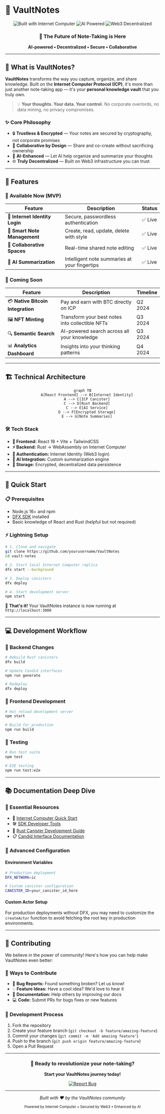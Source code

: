 # 🔐 VaultNotes

<div align="center">
  <img src="https://img.shields.io/badge/Built_with-Internet_Computer-29ABE2?style=for-the-badge&logo=internet-computer&logoColor=white" alt="Built with Internet Computer" />
  <img src="https://img.shields.io/badge/Powered_by-AI-FF6B6B?style=for-the-badge&logo=openai&logoColor=white" alt="AI Powered" />
  <img src="https://img.shields.io/badge/Web3-Decentralized-4ECDC4?style=for-the-badge&logo=web3dotjs&logoColor=white" alt="Web3 Decentralized" />
</div>

<div align="center">
  <h3>🚀 The Future of Note-Taking is Here</h3>
  <p><strong>AI-powered • Decentralized • Secure • Collaborative</strong></p>
</div>

---

## 🌟 What is VaultNotes?

**VaultNotes** transforms the way you capture, organize, and share knowledge. Built on the **Internet Computer Protocol (ICP)**, it's more than just another note-taking app — it's your **personal knowledge vault** that you truly own.

> 💡 **Your thoughts. Your data. Your control.** No corporate overlords, no data mining, no privacy compromises.

### ✨ Core Philosophy
- 🔒 **Trustless & Encrypted** — Your notes are secured by cryptography, not corporate promises
- 🤝 **Collaborative by Design** — Share and co-create without sacrificing ownership  
- 🧠 **AI-Enhanced** — Let AI help organize and summarize your thoughts
- 🌐 **Truly Decentralized** — Built on Web3 infrastructure you can trust

---

## 🎯 Features

### 🚀 **Available Now (MVP)**
| Feature | Description | Status |
|---------|-------------|---------|
| 🔑 **Internet Identity Login** | Secure, passwordless authentication | ✅ Live |
| 📝 **Smart Note Management** | Create, read, update, delete with style | ✅ Live |
| 🤝 **Collaborative Spaces** | Real-time shared note editing | ✅ Live |
| 🤖 **AI Summarization** | Intelligent note summaries at your fingertips | ✅ Live |

### 🔮 **Coming Soon**
| Feature | Description | Timeline |
|---------|-------------|----------|
| 💳 **Native Bitcoin Integration** | Pay and earn with BTC directly on ICP | Q2 2024 |
| 🖼️ **NFT Minting** | Transform your best notes into collectible NFTs | Q3 2024 |
| 🔍 **Semantic Search** | AI-powered search across all your knowledge | Q3 2024 |
| 📊 **Analytics Dashboard** | Insights into your thinking patterns | Q4 2024 |

---

## 🏗️ Technical Architecture

<div align="center">
  
```mermaid
graph TB
    A[React Frontend] --> B[Internet Identity]
    A --> C[ICP Canister]
    C --> D[Rust Backend]
    C --> E[AI Service]
    D --> F[Encrypted Storage]
    E --> G[Note Summaries]
```

</div>

### 🛠️ **Tech Stack**
- **🎨 Frontend:** React 18 + Vite + TailwindCSS
- **⚡ Backend:** Rust → WebAssembly on Internet Computer  
- **🔐 Authentication:** Internet Identity (Web3 login)
- **🤖 AI Integration:** Custom summarization engine
- **💾 Storage:** Encrypted, decentralized data persistence

---

## 🚀 Quick Start

### 📋 Prerequisites
- Node.js 16+ and npm
- [DFX SDK](https://internetcomputer.org/docs/current/developer-docs/setup/install) installed
- Basic knowledge of React and Rust (helpful but not required)

### ⚡ Lightning Setup

```bash
# 1. Clone and navigate
git clone https://github.com/yourusername/VaultNotes
cd vault-notes

# 2. Start local Internet Computer replica
dfx start --background

# 3. Deploy canisters
dfx deploy

# 4. Start development server
npm start
```

🎉 **That's it!** Your VaultNotes instance is now running at `http://localhost:3000`

---

## 💻 Development Workflow

### 🔄 **Backend Changes**
```bash
# Rebuild Rust canisters
dfx build

# Update Candid interfaces
npm run generate

# Redeploy
dfx deploy
```

### 🎨 **Frontend Development**
```bash
# Hot reload development server
npm start

# Build for production
npm run build
```

### 🧪 **Testing**
```bash
# Run test suite
npm test

# E2E testing
npm run test:e2e
```

---

## 📚 Documentation Deep Dive

### 🔗 Essential Resources
- 📖 [Internet Computer Quick Start](https://internetcomputer.org/docs/current/developer-docs/setup/deploy-locally)
- 🛠️ [SDK Developer Tools](https://internetcomputer.org/docs/current/developer-docs/setup/install)
- 🦀 [Rust Canister Development Guide](https://internetcomputer.org/docs/current/developer-docs/backend/rust/)
- 📋 [Candid Interface Documentation](https://internetcomputer.org/docs/current/developer-docs/backend/candid/)

### 🔧 **Advanced Configuration**

#### Environment Variables
```bash
# Production deployment
DFX_NETWORK=ic

# Custom canister configuration
CANISTER_ID=your_canister_id_here
```

#### Custom Actor Setup
For production deployments without DFX, you may need to customize the `createActor` function to avoid fetching the root key in production environments.

---

## 🤝 Contributing

We believe in the power of community! Here's how you can help make VaultNotes even better:

### 🌟 **Ways to Contribute**
- 🐛 **Bug Reports:** Found something broken? Let us know!
- 💡 **Feature Ideas:** Have a cool idea? We'd love to hear it
- 📝 **Documentation:** Help others by improving our docs
- 💻 **Code:** Submit PRs for bugs fixes or new features

### 🔄 **Development Process**
1. Fork the repository
2. Create your feature branch (`git checkout -b feature/amazing-feature`)
3. Commit your changes (`git commit -m 'Add amazing feature'`)
4. Push to the branch (`git push origin feature/amazing-feature`)
5. Open a Pull Request

---

<div align="center">
  <h3>🚀 Ready to revolutionize your note-taking?</h3>
  <p><strong>Start your VaultNotes journey today!</strong></p>
  
  <a href="https://github.com/yourusername/VaultNotes/issues">
    <img src="https://img.shields.io/badge/Report_Bug-29ABE2?style=for-the-badge&logo=github&logoColor=white" alt="Report Bug" />
  </a>
</div>

---

<div align="center">
  <p><em>Built with ❤️ by the VaultNotes community</em></p>
  <p><sub>Powered by Internet Computer • Secured by Web3 • Enhanced by AI</sub></p>
</div>
